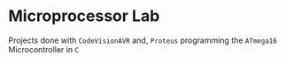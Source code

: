 # Microprocessor Lab

Projects done with `CodeVisionAVR` and, `Proteus`
programming the `ATmega16` Microcontroller in `C`
